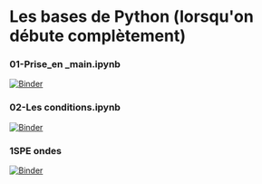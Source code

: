 # Les bases de Python (lorsqu'on débute complètement)
### 01-Prise_en _main.ipynb
[![Binder](https://mybinder.org/badge_logo.svg)](https://mybinder.org/v2/gh/OlivierDalmasso/MonJuin2020/master?filepath=01-Prise_en%20_main.ipynb)

### 02-Les conditions.ipynb
[![Binder](https://mybinder.org/badge_logo.svg)](https://mybinder.org/v2/gh/OlivierDalmasso/MonJuin2020/master?filepath=02-Les_conditions.ipynb)

### 1SPE ondes
[![Binder](https://mybinder.org/badge_logo.svg)](https://mybinder.org/v2/gh/OlivierDalmasso/MonJuin2020/master?filepath=c17_p351_a4_2c_onde_prof.ipynb)
